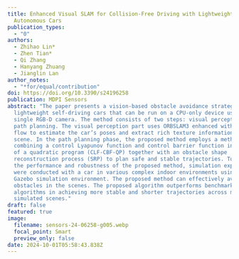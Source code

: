 ```yaml
---
title: Enhanced Visual SLAM for Collision-Free Driving with Lightweight
  Autonomous Cars
publication_types:
  - "0"
authors:
  - Zhihao Lin*
  - Zhen Tian*
  - Qi Zhang
  - Hanyang Zhuang
  - Jianglin Lan
author_notes:
  - "*for/equal/contribution"
doi: https://doi.org/10.3390/s24196258
publication: MDPI Sensors
abstract: "The paper presents a vision-based obstacle avoidance strategy for
  lightweight self-driving cars that can be run on a CPU-only device using a
  single RGB-D camera. The method consists of two steps: visual perception and
  path planning. The visual perception part uses ORBSLAM3 enhanced with optical
  flow to estimate the car’s poses and extract rich texture information from the
  scene. In the path planning phase, the proposed method employs a method
  combining a control Lyapunov function and control barrier function in the form
  of a quadratic program (CLF-CBF-QP) together with an obstacle shape
  reconstruction process (SRP) to plan safe and stable trajectories. To validate
  the performance and robustness of the proposed method, simulation experiments
  were conducted with a car in various complex indoor environments using the
  Gazebo simulation environment. The proposed method can effectively avoid
  obstacles in the scenes. The proposed algorithm outperforms benchmark
  algorithms in achieving more stable and shorter trajectories across multiple
  simulated scenes."
draft: false
featured: true
image:
  filename: sensors-24-06258-g005.webp
  focal_point: Smart
  preview_only: false
date: 2024-10-01T05:58:43.838Z
---
```

